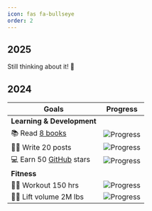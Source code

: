 ```yaml
---
icon: fas fa-bullseye
order: 2
---
```

## 2025

Still thinking about it! 🤔

## 2024

| Goals | Progress |
|---------------------|-------------------------------------------------|
| **Learning & Development** |
| 📚 Read [8 books](https://www.goodreads.com/user/show/160841838-quentin-lintz) | ![Progress](https://progress-bar.xyz/11/?title=11%20%20&scale=8&width=150) |
| ✍🏻 Write 20 posts | ![Progress](https://progress-bar.xyz/6/?title=6%20%20%20&scale=12&width=150) |
| 💻 Earn 50 [GitHub](https://github.com/quentinlintz) stars | ![Progress](https://progress-bar.xyz/46/?title=46%20%20&scale=50&width=150) |
| **Fitness** |
| 🏋🏻 Workout 150 hrs | ![Progress](https://progress-bar.xyz/125/?title=125%20&scale=150&width=150) |
| 💪🏻 Lift volume 2M lbs | ![Progress](https://progress-bar.xyz/2461/?title=2.46&scale=2000&width=150) |
